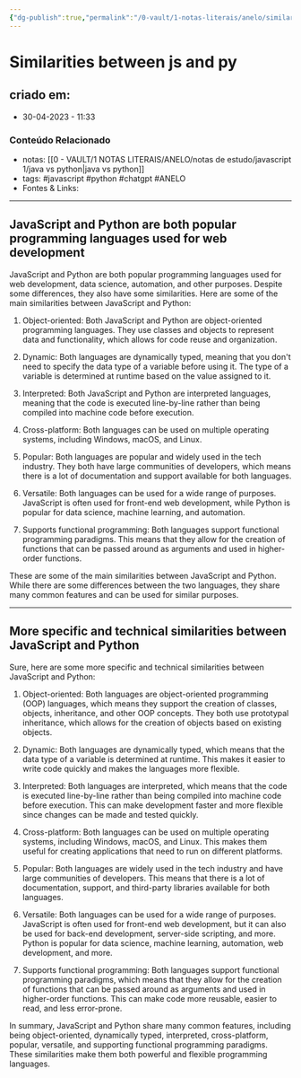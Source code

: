 ```yaml
---
{"dg-publish":true,"permalink":"/0-vault/1-notas-literais/anelo/similarities-between-js-and-py/","tags":["javascript","python","chatgpt","ANELO"],"dgHomeLink":true,"dgShowLocalGraph":true,"dgShowFileTree":true,"dgEnableSearch":true}
---
```


# Similarities between js and py

## criado em: 
-  30-04-2023 - 11:33

### Conteúdo Relacionado
- notas: [[0 - VAULT/1 NOTAS LITERAIS/ANELO/notas de estudo/javascript 1/java vs python\|java vs python]]
- tags: #javascript #python #chatgpt #ANELO 
- Fontes & Links: 

---

## JavaScript and Python are both popular programming languages used for web development

JavaScript and Python are both popular programming languages used for web development, data science, automation, and other purposes. Despite some differences, they also have some similarities. Here are some of the main similarities between JavaScript and Python:

1.  Object-oriented: Both JavaScript and Python are object-oriented programming languages. They use classes and objects to represent data and functionality, which allows for code reuse and organization.
    
2.  Dynamic: Both languages are dynamically typed, meaning that you don't need to specify the data type of a variable before using it. The type of a variable is determined at runtime based on the value assigned to it.
    
3.  Interpreted: Both JavaScript and Python are interpreted languages, meaning that the code is executed line-by-line rather than being compiled into machine code before execution.
    
4.  Cross-platform: Both languages can be used on multiple operating systems, including Windows, macOS, and Linux.
    
5.  Popular: Both languages are popular and widely used in the tech industry. They both have large communities of developers, which means there is a lot of documentation and support available for both languages.
    
6.  Versatile: Both languages can be used for a wide range of purposes. JavaScript is often used for front-end web development, while Python is popular for data science, machine learning, and automation.
    
7.  Supports functional programming: Both languages support functional programming paradigms. This means that they allow for the creation of functions that can be passed around as arguments and used in higher-order functions.
    

These are some of the main similarities between JavaScript and Python. While there are some differences between the two languages, they share many common features and can be used for similar purposes.

---

## More specific and technical similarities between JavaScript and Python

Sure, here are some more specific and technical similarities between JavaScript and Python:

1.  Object-oriented: Both languages are object-oriented programming (OOP) languages, which means they support the creation of classes, objects, inheritance, and other OOP concepts. They both use prototypal inheritance, which allows for the creation of objects based on existing objects.
    
2.  Dynamic: Both languages are dynamically typed, which means that the data type of a variable is determined at runtime. This makes it easier to write code quickly and makes the languages more flexible.
    
3.  Interpreted: Both languages are interpreted, which means that the code is executed line-by-line rather than being compiled into machine code before execution. This can make development faster and more flexible since changes can be made and tested quickly.
    
4.  Cross-platform: Both languages can be used on multiple operating systems, including Windows, macOS, and Linux. This makes them useful for creating applications that need to run on different platforms.
    
5.  Popular: Both languages are widely used in the tech industry and have large communities of developers. This means that there is a lot of documentation, support, and third-party libraries available for both languages.
    
6.  Versatile: Both languages can be used for a wide range of purposes. JavaScript is often used for front-end web development, but it can also be used for back-end development, server-side scripting, and more. Python is popular for data science, machine learning, automation, web development, and more.
    
7.  Supports functional programming: Both languages support functional programming paradigms, which means that they allow for the creation of functions that can be passed around as arguments and used in higher-order functions. This can make code more reusable, easier to read, and less error-prone.
    

In summary, JavaScript and Python share many common features, including being object-oriented, dynamically typed, interpreted, cross-platform, popular, versatile, and supporting functional programming paradigms. These similarities make them both powerful and flexible programming languages.